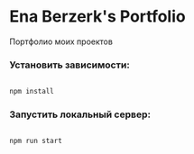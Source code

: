 # Ena Berzerk's Portfolio

Портфолио моих проектов

### Установить зависимости:

```bash

npm install

```

### Запустить локальный сервер:

```bash

npm run start

```

